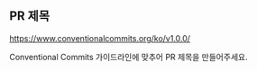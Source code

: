 ## PR 제목
https://www.conventionalcommits.org/ko/v1.0.0/

Conventional Commits 가이드라인에 맞추어 PR 제목을 만들어주세요.
